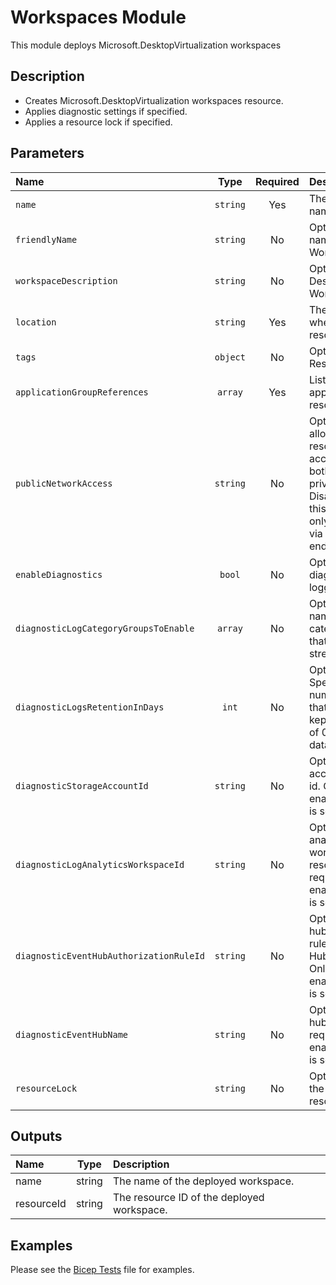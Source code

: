 # Workspaces Module

This module deploys Microsoft.DesktopVirtualization workspaces

## Description

- Creates Microsoft.DesktopVirtualization workspaces resource.
- Applies diagnostic settings if specified.
- Applies a resource lock if specified.

## Parameters

| Name                                    | Type     | Required | Description                                                                                                                                                           |
| :-------------------------------------- | :------: | :------: | :-------------------------------------------------------------------------------------------------------------------------------------------------------------------- |
| `name`                                  | `string` | Yes      | The resource name.                                                                                                                                                    |
| `friendlyName`                          | `string` | No       | Optional. Friendly name of Workspace.                                                                                                                                 |
| `workspaceDescription`                  | `string` | No       | Optional. Description for Workspace.                                                                                                                                  |
| `location`                              | `string` | Yes      | The geo-location where the resource lives.                                                                                                                            |
| `tags`                                  | `object` | No       | Optional. Resource tags.                                                                                                                                              |
| `applicationGroupReferences`            | `array`  | Yes      | List of applicationGroup resource Ids.                                                                                                                                |
| `publicNetworkAccess`                   | `string` | No       | Optional. Enabled allows this resource to be accessed from both public and private networks, Disabled allows this resource to only be accessed via private endpoints. |
| `enableDiagnostics`                     | `bool`   | No       | Optional. Enable diagnostic logging.                                                                                                                                  |
| `diagnosticLogCategoryGroupsToEnable`   | `array`  | No       | Optional. The name of log category groups that will be streamed.                                                                                                      |
| `diagnosticLogsRetentionInDays`         | `int`    | No       | Optional. Specifies the number of days that logs will be kept for; a value of 0 will retain data indefinitely.                                                        |
| `diagnosticStorageAccountId`            | `string` | No       | Optional. Storage account resource id. Only required if enableDiagnostics is set to true.                                                                             |
| `diagnosticLogAnalyticsWorkspaceId`     | `string` | No       | Optional. Log analytics workspace resource id. Only required if enableDiagnostics is set to true.                                                                     |
| `diagnosticEventHubAuthorizationRuleId` | `string` | No       | Optional. Event hub authorization rule for the Event Hubs namespace. Only required if enableDiagnostics is set to true.                                               |
| `diagnosticEventHubName`                | `string` | No       | Optional. Event hub name. Only required if enableDiagnostics is set to true.                                                                                          |
| `resourceLock`                          | `string` | No       | Optional. Specify the type of resource lock.                                                                                                                          |

## Outputs

| Name       | Type   | Description                                |
| :--------- | :----: | :----------------------------------------- |
| name       | string | The name of the deployed workspace.        |
| resourceId | string | The resource ID of the deployed workspace. |

## Examples

Please see the [Bicep Tests](test/main.test.bicep) file for examples.